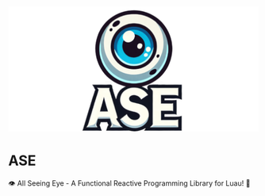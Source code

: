 ![alt text](https://github.com/Jamtoad/ASE/blob/main/AllSeeingEyeLogo.png?raw=true)
# ASE
👁️ All Seeing Eye - A Functional Reactive Programming Library for Luau! 🚀
